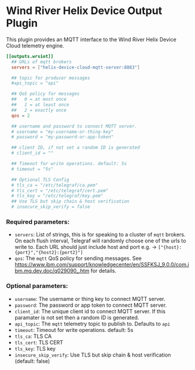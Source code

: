 # Wind River Helix Device Output Plugin

This plugin provides an MQTT interface to the Wind River Helix Device Cloud telemetry engine.

```toml
[[outputs.wrsiot]]
  ## URLs of mqtt brokers
  servers = ["helix-device-cloud-mqtt-server:8883"]

  ## topic for producer messages
  #api_topic = "api"

  ## QoS policy for messages
  ##   0 = at most once
  ##   1 = at least once
  ##   2 = exactly once
  qos = 2

  ## username and password to connect MQTT server.
  # username = "my-username-or-thing-key"
  # password = "my-password-or-app-token"

  ## client ID, if not set a random ID is generated
  # client_id = ""

  ## Timeout for write operations. default: 5s
  # timeout = "5s"

  ## Optional TLS Config
  # tls_ca = "/etc/telegraf/ca.pem"
  # tls_cert = "/etc/telegraf/cert.pem"
  # tls_key = "/etc/telegraf/key.pem"
  ## Use TLS but skip chain & host verification
  # insecure_skip_verify = false
```

### Required parameters:

* `servers`: List of strings, this is for speaking to a cluster of `mqtt` brokers. On each flush interval, Telegraf will randomly choose one of the urls to write to. Each URL should just include host and port e.g. -> `["{host}:{port}","{host2}:{port2}"]`
* `qos`: The `mqtt` QoS policy for sending messages. See https://www.ibm.com/support/knowledgecenter/en/SSFKSJ_9.0.0/com.ibm.mq.dev.doc/q029090_.htm for details.

### Optional parameters:
* `username`: The username or thing key to connect MQTT server.
* `password`: The password or app token to connect MQTT server.
* `client_id`: The unique client id to connect MQTT server. If this paramater is not set then a random ID is generated.
* `api_topic`: The `mqtt` telemetry topic to publish to. Defaults to `api` 
* `timeout`: Timeout for write operations. default: 5s
* `tls_ca`: TLS CA
* `tls_cert`: TLS CERT
* `tls_key`: TLS key
* `insecure_skip_verify`: Use TLS but skip chain & host verification (default: false)
